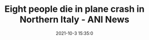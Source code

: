 ---
"title": "Eight people die in plane crash in Northern Italy - ANI News"
"date": "2021-10-3 15:35:0"
"feed_name": "GOOGLENEWSPLANE"
"feed_website": "https://news.google.com/search?q=plane%20%2B%20accident&hl=en-US&gl=US&ceid=US%3Aen"
"feed_rss": "https://news.google.com/rss/search?q=plane%20%2B%20accident&hl=en-US&gl=US&ceid=US%3Aen"
"link": "https://www.aninews.in/news/world/europe/eight-people-die-in-plane-crash-in-northern-italy20211003210505"
"source": "{'href': 'https://www.aninews.in', 'title': 'ANI News'}"
"file": "_posts/2021-1-1-4d0818f662902c63c2469ceaa8247509b2ba8deb.md"
"accident": "1"
"drilling": "1"
"dead": "8"
"injured": "0"
"arrested": "0"
"place": "unknown place"
"where": "unknown site"
"causes": "unknown"
---